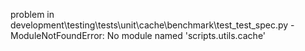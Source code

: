 problem in development\testing\tests\unit\cache\benchmark\test_test_spec.py - ModuleNotFoundError: No module named 'scripts.utils.cache'
